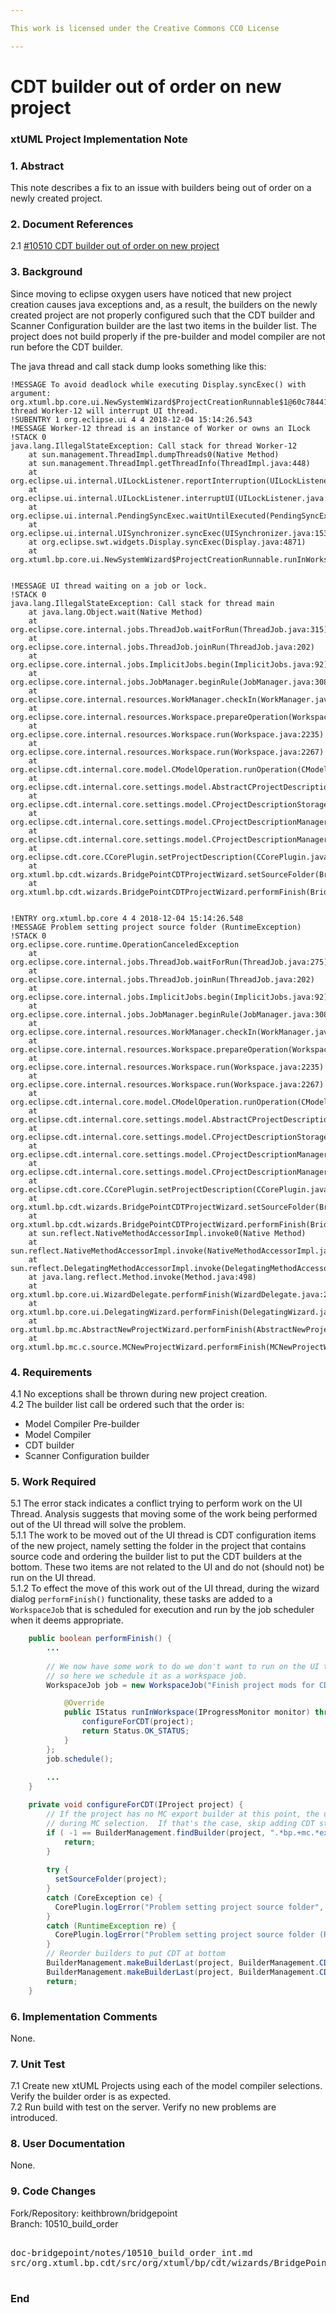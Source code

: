 ```yaml
---

This work is licensed under the Creative Commons CC0 License

---
```


# CDT builder out of order on new project 
### xtUML Project Implementation Note

### 1. Abstract

This note describes a fix to an issue with builders being out of order on 
a newly created project.

### 2. Document References

<a id="2.1"></a>2.1 [#10510 CDT builder out of order on new project](https://support.onefact.net/issues/10510)   

### 3. Background

Since moving to eclipse oxygen users have noticed that new project creation causes java
exceptions and, as a result, the builders on the newly created project are not properly 
configured such that the CDT builder and Scanner Configuration builder are the last two
items in the builder list.  The project does not build properly if the pre-builder and 
model compiler are not run before the CDT builder.  

The java thread and call stack dump looks something like this:  
```
!MESSAGE To avoid deadlock while executing Display.syncExec() with argument: org.xtuml.bp.core.ui.NewSystemWizard$ProjectCreationRunnable$1@60c78441, thread Worker-12 will interrupt UI thread.
!SUBENTRY 1 org.eclipse.ui 4 4 2018-12-04 15:14:26.543
!MESSAGE Worker-12 thread is an instance of Worker or owns an ILock
!STACK 0
java.lang.IllegalStateException: Call stack for thread Worker-12
    at sun.management.ThreadImpl.dumpThreads0(Native Method)
    at sun.management.ThreadImpl.getThreadInfo(ThreadImpl.java:448)
    at org.eclipse.ui.internal.UILockListener.reportInterruption(UILockListener.java:206)
    at org.eclipse.ui.internal.UILockListener.interruptUI(UILockListener.java:176)
    at org.eclipse.ui.internal.PendingSyncExec.waitUntilExecuted(PendingSyncExec.java:82)
    at org.eclipse.ui.internal.UISynchronizer.syncExec(UISynchronizer.java:153)
    at org.eclipse.swt.widgets.Display.syncExec(Display.java:4871)
    at org.xtuml.bp.core.ui.NewSystemWizard$ProjectCreationRunnable.runInWorkspace(NewSystemWizard.java:144)
    
    
!MESSAGE UI thread waiting on a job or lock.
!STACK 0
java.lang.IllegalStateException: Call stack for thread main
    at java.lang.Object.wait(Native Method)
    at org.eclipse.core.internal.jobs.ThreadJob.waitForRun(ThreadJob.java:315)
    at org.eclipse.core.internal.jobs.ThreadJob.joinRun(ThreadJob.java:202)
    at org.eclipse.core.internal.jobs.ImplicitJobs.begin(ImplicitJobs.java:92)
    at org.eclipse.core.internal.jobs.JobManager.beginRule(JobManager.java:308)
    at org.eclipse.core.internal.resources.WorkManager.checkIn(WorkManager.java:121)
    at org.eclipse.core.internal.resources.Workspace.prepareOperation(Workspace.java:2188)
    at org.eclipse.core.internal.resources.Workspace.run(Workspace.java:2235)
    at org.eclipse.core.internal.resources.Workspace.run(Workspace.java:2267)
    at org.eclipse.cdt.internal.core.model.CModelOperation.runOperation(CModelOperation.java:638)
    at org.eclipse.cdt.internal.core.settings.model.AbstractCProjectDescriptionStorage.setProjectDescription(AbstractCProjectDescriptionStorage.java:203)
    at org.eclipse.cdt.internal.core.settings.model.CProjectDescriptionStorageManager.setProjectDescription(CProjectDescriptionStorageManager.java:149)
    at org.eclipse.cdt.internal.core.settings.model.CProjectDescriptionManager.setProjectDescription(CProjectDescriptionManager.java:853)
    at org.eclipse.cdt.internal.core.settings.model.CProjectDescriptionManager.setProjectDescription(CProjectDescriptionManager.java:814)
    at org.eclipse.cdt.core.CCorePlugin.setProjectDescription(CCorePlugin.java:1427)
    at org.xtuml.bp.cdt.wizards.BridgePointCDTProjectWizard.setSourceFolder(BridgePointCDTProjectWizard.java:121)
    at org.xtuml.bp.cdt.wizards.BridgePointCDTProjectWizard.performFinish(BridgePointCDTProjectWizard.java:76)
    
    
!ENTRY org.xtuml.bp.core 4 4 2018-12-04 15:14:26.548
!MESSAGE Problem setting project source folder (RuntimeException)
!STACK 0
org.eclipse.core.runtime.OperationCanceledException
    at org.eclipse.core.internal.jobs.ThreadJob.waitForRun(ThreadJob.java:275)
    at org.eclipse.core.internal.jobs.ThreadJob.joinRun(ThreadJob.java:202)
    at org.eclipse.core.internal.jobs.ImplicitJobs.begin(ImplicitJobs.java:92)
    at org.eclipse.core.internal.jobs.JobManager.beginRule(JobManager.java:308)
    at org.eclipse.core.internal.resources.WorkManager.checkIn(WorkManager.java:121)
    at org.eclipse.core.internal.resources.Workspace.prepareOperation(Workspace.java:2188)
    at org.eclipse.core.internal.resources.Workspace.run(Workspace.java:2235)
    at org.eclipse.core.internal.resources.Workspace.run(Workspace.java:2267)
    at org.eclipse.cdt.internal.core.model.CModelOperation.runOperation(CModelOperation.java:638)
    at org.eclipse.cdt.internal.core.settings.model.AbstractCProjectDescriptionStorage.setProjectDescription(AbstractCProjectDescriptionStorage.java:203)
    at org.eclipse.cdt.internal.core.settings.model.CProjectDescriptionStorageManager.setProjectDescription(CProjectDescriptionStorageManager.java:149)
    at org.eclipse.cdt.internal.core.settings.model.CProjectDescriptionManager.setProjectDescription(CProjectDescriptionManager.java:853)
    at org.eclipse.cdt.internal.core.settings.model.CProjectDescriptionManager.setProjectDescription(CProjectDescriptionManager.java:814)
    at org.eclipse.cdt.core.CCorePlugin.setProjectDescription(CCorePlugin.java:1427)
    at org.xtuml.bp.cdt.wizards.BridgePointCDTProjectWizard.setSourceFolder(BridgePointCDTProjectWizard.java:121)
    at org.xtuml.bp.cdt.wizards.BridgePointCDTProjectWizard.performFinish(BridgePointCDTProjectWizard.java:76)
    at sun.reflect.NativeMethodAccessorImpl.invoke0(Native Method)
    at sun.reflect.NativeMethodAccessorImpl.invoke(NativeMethodAccessorImpl.java:62)
    at sun.reflect.DelegatingMethodAccessorImpl.invoke(DelegatingMethodAccessorImpl.java:43)
    at java.lang.reflect.Method.invoke(Method.java:498)
    at org.xtuml.bp.core.ui.WizardDelegate.performFinish(WizardDelegate.java:267)
    at org.xtuml.bp.core.ui.DelegatingWizard.performFinish(DelegatingWizard.java:235)
    at org.xtuml.bp.mc.AbstractNewProjectWizard.performFinish(AbstractNewProjectWizard.java:61)
    at org.xtuml.bp.mc.c.source.MCNewProjectWizard.performFinish(MCNewProjectWizard.java:61)
```  

### 4. Requirements

4.1 No exceptions shall be thrown during new project creation.  
4.2 The builder list call be ordered such that the order is:  
* Model Compiler Pre-builder
* Model Compiler
* CDT builder
* Scanner Configuration builder  

### 5. Work Required

5.1  The error stack indicates a conflict trying to perform work on the UI Thread.  Analysis
suggests that moving some of the work being performed out of the UI thread will solve 
the problem.  
5.1.1  The work to be moved out of the UI thread is CDT configuration items of the new
project, namely setting the folder in the project that contains source code and ordering the
builder list to put the CDT builders at the bottom.  These two items are not related to the 
UI and do not (should not) be run on the UI thread.  
5.1.2  To effect the move of this work out of the UI thread, during the wizard dialog
`performFinish()` functionality, these tasks are added to a `WorkspaceJob` that is scheduled 
for execution and run by the job scheduler when it deems appropriate.  
```java
    public boolean performFinish() {
        ...
        
        // We now have some work to do we don't want to run on the UI thread
        // so here we schedule it as a workspace job.
        WorkspaceJob job = new WorkspaceJob("Finish project mods for CDT") {

            @Override
            public IStatus runInWorkspace(IProgressMonitor monitor) throws CoreException {
                configureForCDT(project);
                return Status.OK_STATUS;
            }
        };
        job.schedule();
        
        ...
    } 

    private void configureForCDT(IProject project) {
        // If the project has no MC export builder at this point, the user selected "None"
        // during MC selection.  If that's the case, skip adding CDT stuff.
        if ( -1 == BuilderManagement.findBuilder(project, ".*bp.+mc.*export_builder.*")) {
            return;
        }
        
        try {
          setSourceFolder(project);
        }
        catch (CoreException ce) {
          CorePlugin.logError("Problem setting project source folder", ce);
        }
        catch (RuntimeException re) {
          CorePlugin.logError("Problem setting project source folder (RuntimeException)", re);
        }
        // Reorder builders to put CDT at bottom
        BuilderManagement.makeBuilderLast(project, BuilderManagement.CDT_BUILDER_ID);
        BuilderManagement.makeBuilderLast(project, BuilderManagement.CDT_SCANNER_BUILDER_ID);
        return;
    }
```   

### 6. Implementation Comments

None.

### 7. Unit Test

7.1 Create new xtUML Projects using each of the model compiler selections.  Verify the 
builder order is as expected.  
7.2 Run build with test on the server.  Verify no new problems are introduced.   

### 8. User Documentation

None.

### 9. Code Changes

Fork/Repository: keithbrown/bridgepoint  
Branch: 10510_build_order    

<pre>

doc-bridgepoint/notes/10510_build_order_int.md    
src/org.xtuml.bp.cdt/src/org/xtuml/bp/cdt/wizards/BridgePointCDTProjectWizard.java

</pre>

### End

